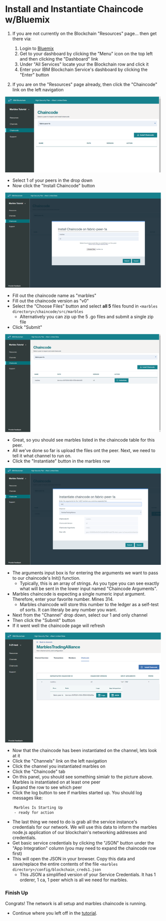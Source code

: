 # Install and Instantiate Chaincode w/Bluemix

1. If you are not currently on the Blockchain "Resources" page... then get there via:
    1. Login to [Bluemix](https://console.ng.bluemix.net) 
    1. Get to your dashboard by clicking the "Menu" icon on the top left and then clicking the "Dashboard" link
    1. Under "All Services" locate your the Blockchain row and click it
    1. Enter your IBM Blockchain Service's dashboard by clicking the "Enter" button

1. If you are on the "Resources" page already, then click the "Chaincode" link on the left navigation

![](/doc_images/9-chaincode.PNG)

- Select 1 of your peers in the drop down
- Now click the "Install Chaincode" button

![](/doc_images/10-install-marbles.PNG)

- Fill out the chaincode name as "marbles"
- Fill out the chaincode version as "v0"
- Select the "Choose Files" button and select **all 5** files found in `<marbles directory>/chaincode/src/marbles`
    - Alternatively you can zip up the 5 .go files and submit a single zip file
- Click "Submit"

![](/doc_images/11-installed-marbles.PNG)

- Great, so you should see marbles listed in the chaincode table for this peer.
- All we've done so far is upload the files ont the peer. Next, we need to tell it what channel to run on.
- Click the "Instantiate" button in the marbles row

![](/doc_images/12-instantiate-marbles.PNG)

- The arguments input box is for entering the arguments we want to pass to our chaincode's Init() function.
    - Typically, this is an array of strings.  As you type you can see exactly what will be sent in the lower input named "Chaincode Arguments".
- Marbles chaincode is expecting a single numeric input argument. Therefore, enter your favorite number. Mines 314. 
    - Marbles chaincode will store this number to the ledger as a self-test of sorts. It can literaly be any number you want. 
- Next from the "Channel" drop down, select our 1 and only channel
- Then click the "Submit" button
- If it went well the chaincode page will refresh

![](/doc_images/13-instantiated-marbles.PNG)

- Now that the chaincode has been instantiated on the channel, lets look at it
- Click the "Channels" link on the left navigation
- Click the channel you instantiated marbles on
- Click the "Chaincode" tab
- On this panel, you should see something simialr to the picture above.  Marbles is instantiated on at least one peer
- Expand the row to see which peer
- Click the log button to see if marbles started up. You should log messages like:

```
    Marbles Is Starting Up
    - ready for action
```

- The last thing we need to do is grab all the service instance's credentials for our network. We will use this data to inform the marbles node.js application of our blockchain's networking addresses and credentials.
- Get basic service credentials by clicking the "JSON" button under the "App Integration" column (you may need to expand the chaincode row first)
- This will open the JSON in your browser. Copy this data and save/replace the entire contents of the file `<marbles directory>/config/blockchain_creds1.json` 
  - This JSON a simplified version of your Service Credentials.  It has 1 orderer, 1 ca, 1 peer which is all we need for marbles.

### Finish Up

Congrats! The network is all setup and marbles chaincode is running. 

- Continue where you left off in the [tutorial](./tutorial_start_here.md#hostmarbles).

